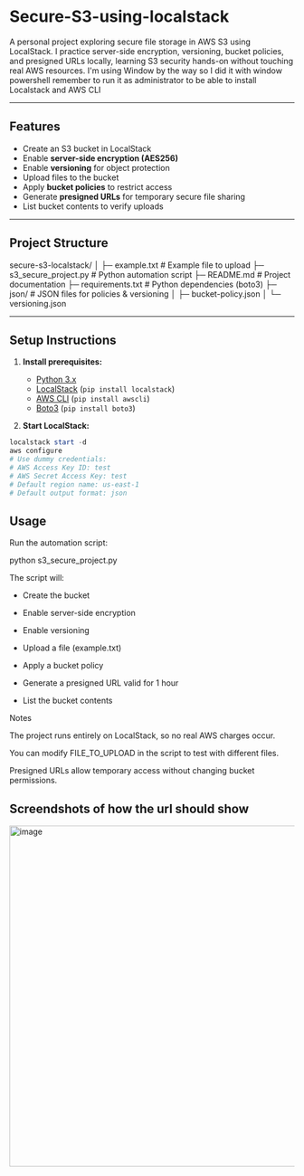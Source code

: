 # Secure-S3-using-localstack
A personal project exploring secure file storage in AWS S3 using LocalStack. I practice server-side encryption, versioning, bucket policies, and presigned URLs locally, learning S3 security hands-on without touching real AWS resources.
I'm using Window by the way so I did it with window powershell remember to run it as administrator to be able to install Localstack and AWS CLI

---

## Features

- Create an S3 bucket in LocalStack
- Enable **server-side encryption (AES256)**
- Enable **versioning** for object protection
- Upload files to the bucket
- Apply **bucket policies** to restrict access
- Generate **presigned URLs** for temporary secure file sharing
- List bucket contents to verify uploads

---

## Project Structure
secure-s3-localstack/
│
├─ example.txt # Example file to upload
├─ s3_secure_project.py # Python automation script
├─ README.md # Project documentation
├─ requirements.txt # Python dependencies (boto3)
├─ json/ # JSON files for policies & versioning
│ ├─ bucket-policy.json
│ └─ versioning.json

---

## Setup Instructions

1. **Install prerequisites:**
   - [Python 3.x](https://www.python.org/downloads/)
   - [LocalStack](https://localstack.cloud/) (`pip install localstack`)
   - [AWS CLI](https://aws.amazon.com/cli/) (`pip install awscli`)
   - [Boto3](https://boto3.amazonaws.com/) (`pip install boto3`)

2. **Start LocalStack:**

```powershell
localstack start -d
aws configure
# Use dummy credentials:
# AWS Access Key ID: test
# AWS Secret Access Key: test
# Default region name: us-east-1
# Default output format: json

```
## Usage

Run the automation script:

python s3_secure_project.py


The script will:

- Create the bucket

- Enable server-side encryption

- Enable versioning

- Upload a file (example.txt)

- Apply a bucket policy

- Generate a presigned URL valid for 1 hour

- List the bucket contents

Notes

The project runs entirely on LocalStack, so no real AWS charges occur.

You can modify FILE_TO_UPLOAD in the script to test with different files.

Presigned URLs allow temporary access without changing bucket permissions.

## Screendshots of how the url should show
<img width="1800" height="603" alt="image" src="https://github.com/user-attachments/assets/de036683-f767-4f56-aea9-34d52b8d76b8" />
